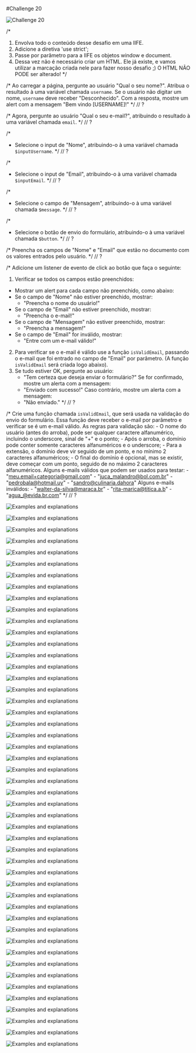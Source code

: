 #Challenge 20

![Challenge 20]()

/*
1. Envolva todo o conteúdo desse desafio em uma IIFE.
2. Adicione a diretiva 'use strict';
3. Passe por parâmetro para a IIFE os objetos window e document.
4. Dessa vez não é necessário criar um HTML. Ele já existe, e vamos utilizar
a marcação criada nele para fazer nosso desafio ;)
O HTML NÃO PODE ser alterado!
*/

/*
Ao carregar a página, pergunte ao usuário "Qual o seu nome?". Atribua o
resultado à uma variável chamada `username`. Se o usuário não digitar um
nome, `username` deve receber "Desconhecido".
Com a resposta, mostre um alert com a mensagem "Bem vindo [USERNAME]!"
*/
// ?

/*
Agora, pergunte ao usuário "Qual o seu e-mail?", atribuindo o resultado à
uma variável chamada `email`.
*/
// ?

/*
- Selecione o input de "Nome", atribuindo-o à uma variável chamada
`$inputUsername`.
*/
// ?

/*
- Selecione o input de "Email", atribuindo-o à uma variável chamada
`$inputEmail`.
*/
// ?

/*
- Selecione o campo de "Mensagem", atribuindo-o à uma variável chamada
`$message`.
*/
// ?

/*
- Selecione o botão de envio do formulário, atribuindo-o à uma variável
chamada `$button`.
*/
// ?

/*
Preencha os campos de "Nome" e "Email" que estão no documento com os valores
entrados pelo usuário.
*/
// ?

/*
Adicione um listener de evento de click ao botão que faça o seguinte:
1. Verificar se todos os campos estão preenchidos:
- Mostrar um alert para cada campo não preenchido, como abaixo:
- Se o campo de "Nome" não estiver preenchido, mostrar:
    - "Preencha o nome do usuário!"
- Se o campo de "Email" não estiver preenchido, mostrar:
    - "Preencha o e-mail!"
- Se o campo de "Mensagem" não estiver preenchido, mostrar:
    - "Preencha a mensagem!"
- Se o campo de "Email" for inválido, mostrar:
    - "Entre com um e-mail válido!"
2. Para verificar se o e-mail é válido use a função `isValidEmail`, passando
o e-mail que foi entrado no campo de "Email" por parâmetro. (A função
`isValidEmail` será criada logo abaixo).
3. Se tudo estiver OK, pergunte ao usuário:
    - "Tem certeza que deseja enviar o formulário?"
Se for confirmado, mostre um alerta com a mensagem:
    - "Enviado com sucesso!"
Caso contrário, mostre um alerta com a mensagem:
    - "Não enviado."
*/
// ?

/*
Crie uma função chamada `isValidEmail`, que será usada na validação do
envio do formulário.
Essa função deve receber o e-mail por parâmetro e verificar se é um e-mail
válido.
As regras para validação são:
    - O nome do usuário (antes do arroba), pode ser qualquer caractere
    alfanumérico, incluindo o underscore, sinal de "+" e o ponto;
    - Após o arroba, o domínio pode conter somente caracteres alfanuméricos
    e o underscore;
    - Para a extensão, o domínio deve vir seguido de um ponto, e no mínimo
    2 caracteres alfanuméricos;
    - O final do domínio é opcional, mas se existir, deve começar com um
    ponto, seguido de no máximo 2 caracteres alfanuméricos.
Alguns e-mails válidos que podem ser usados para testar:
    - "meu.email+categoria@gmail.com"
    - "juca_malandro@bol.com.br"
    - "pedrobala@hotmail.uy"
    - "sandro@culinaria.dahora"
Alguns e-mails inválidos:
    - "walter-da-silva@maraca.br"
    - "rita-marica@titica.a.b"
    - "agua_@evida.br.com"
*/
// ?

![Examples and explanations](https://github.com/Clara-Pacheco/exe-curso-js-ninja/blob/main/SECAO%2020%20-%20AULA%2020/1.png)

![Examples and explanations](https://github.com/Clara-Pacheco/exe-curso-js-ninja/blob/main/SECAO%2020%20-%20AULA%2020/2.png)

![Examples and explanations](https://github.com/Clara-Pacheco/exe-curso-js-ninja/blob/main/SECAO%2020%20-%20AULA%2020/3.png)

![Examples and explanations](https://github.com/Clara-Pacheco/exe-curso-js-ninja/blob/main/SECAO%2020%20-%20AULA%2020/4.png)

![Examples and explanations](https://github.com/Clara-Pacheco/exe-curso-js-ninja/blob/main/SECAO%2020%20-%20AULA%2020/5.png)

![Examples and explanations](https://github.com/Clara-Pacheco/exe-curso-js-ninja/blob/main/SECAO%2020%20-%20AULA%2020/6.png)

![Examples and explanations](https://github.com/Clara-Pacheco/exe-curso-js-ninja/blob/main/SECAO%2020%20-%20AULA%2020/7.png)

![Examples and explanations](https://github.com/Clara-Pacheco/exe-curso-js-ninja/blob/main/SECAO%2020%20-%20AULA%2020/8.png)

![Examples and explanations](https://github.com/Clara-Pacheco/exe-curso-js-ninja/blob/main/SECAO%2020%20-%20AULA%2020/9.png)

![Examples and explanations](https://github.com/Clara-Pacheco/exe-curso-js-ninja/blob/main/SECAO%2020%20-%20AULA%2020/10.png)

![Examples and explanations](https://github.com/Clara-Pacheco/exe-curso-js-ninja/blob/main/SECAO%2020%20-%20AULA%2020/11.png)

![Examples and explanations](https://github.com/Clara-Pacheco/exe-curso-js-ninja/blob/main/SECAO%2020%20-%20AULA%2020/12.png)

![Examples and explanations](https://github.com/Clara-Pacheco/exe-curso-js-ninja/blob/main/SECAO%2020%20-%20AULA%2020/13.png)

![Examples and explanations](https://github.com/Clara-Pacheco/exe-curso-js-ninja/blob/main/SECAO%2020%20-%20AULA%2020/14.png)

![Examples and explanations](https://github.com/Clara-Pacheco/exe-curso-js-ninja/blob/main/SECAO%2020%20-%20AULA%2020/15.png)

![Examples and explanations](https://github.com/Clara-Pacheco/exe-curso-js-ninja/blob/main/SECAO%2020%20-%20AULA%2020/16.png)

![Examples and explanations](https://github.com/Clara-Pacheco/exe-curso-js-ninja/blob/main/SECAO%2020%20-%20AULA%2020/17.png)

![Examples and explanations](https://github.com/Clara-Pacheco/exe-curso-js-ninja/blob/main/SECAO%2020%20-%20AULA%2020/18.png)

![Examples and explanations](https://github.com/Clara-Pacheco/exe-curso-js-ninja/blob/main/SECAO%2020%20-%20AULA%2020/18.1.png)

![Examples and explanations](https://github.com/Clara-Pacheco/exe-curso-js-ninja/blob/main/SECAO%2020%20-%20AULA%2020/19.png)

![Examples and explanations](https://github.com/Clara-Pacheco/exe-curso-js-ninja/blob/main/SECAO%2020%20-%20AULA%2020/20.png)

![Examples and explanations](https://github.com/Clara-Pacheco/exe-curso-js-ninja/blob/main/SECAO%2020%20-%20AULA%2020/21.png)

![Examples and explanations](https://github.com/Clara-Pacheco/exe-curso-js-ninja/blob/main/SECAO%2020%20-%20AULA%2020/21.1.png)

![Examples and explanations](https://github.com/Clara-Pacheco/exe-curso-js-ninja/blob/main/SECAO%2020%20-%20AULA%2020/22.png)

![Examples and explanations](https://github.com/Clara-Pacheco/exe-curso-js-ninja/blob/main/SECAO%2020%20-%20AULA%2020/23.png)

![Examples and explanations](https://github.com/Clara-Pacheco/exe-curso-js-ninja/blob/main/SECAO%2020%20-%20AULA%2020/24.png)

![Examples and explanations](https://github.com/Clara-Pacheco/exe-curso-js-ninja/blob/main/SECAO%2020%20-%20AULA%2020/25.png)

![Examples and explanations](https://github.com/Clara-Pacheco/exe-curso-js-ninja/blob/main/SECAO%2020%20-%20AULA%2020/26.png)

![Examples and explanations](https://github.com/Clara-Pacheco/exe-curso-js-ninja/blob/main/SECAO%2020%20-%20AULA%2020/27.png)

![Examples and explanations](https://github.com/Clara-Pacheco/exe-curso-js-ninja/blob/main/SECAO%2020%20-%20AULA%2020/28.png)

![Examples and explanations](https://github.com/Clara-Pacheco/exe-curso-js-ninja/blob/main/SECAO%2020%20-%20AULA%2020/29.png)

![Examples and explanations](https://github.com/Clara-Pacheco/exe-curso-js-ninja/blob/main/SECAO%2020%20-%20AULA%2020/30.png)

![Examples and explanations](https://github.com/Clara-Pacheco/exe-curso-js-ninja/blob/main/SECAO%2020%20-%20AULA%2020/31.png)

![Examples and explanations](https://github.com/Clara-Pacheco/exe-curso-js-ninja/blob/main/SECAO%2020%20-%20AULA%2020/32.png)

![Examples and explanations](https://github.com/Clara-Pacheco/exe-curso-js-ninja/blob/main/SECAO%2020%20-%20AULA%2020/33.png)

![Examples and explanations](https://github.com/Clara-Pacheco/exe-curso-js-ninja/blob/main/SECAO%2020%20-%20AULA%2020/34.png)

![Examples and explanations](https://github.com/Clara-Pacheco/exe-curso-js-ninja/blob/main/SECAO%2020%20-%20AULA%2020/35.png)

![Examples and explanations](https://github.com/Clara-Pacheco/exe-curso-js-ninja/blob/main/SECAO%2020%20-%20AULA%2020/36.png)

![Examples and explanations](https://github.com/Clara-Pacheco/exe-curso-js-ninja/blob/main/SECAO%2020%20-%20AULA%2020/37.png)

![Examples and explanations](https://github.com/Clara-Pacheco/exe-curso-js-ninja/blob/main/SECAO%2020%20-%20AULA%2020/38.png)

![Examples and explanations](https://github.com/Clara-Pacheco/exe-curso-js-ninja/blob/main/SECAO%2020%20-%20AULA%2020/39.png)

![Examples and explanations](https://github.com/Clara-Pacheco/exe-curso-js-ninja/blob/main/SECAO%2020%20-%20AULA%2020/40.png)

![Examples and explanations](https://github.com/Clara-Pacheco/exe-curso-js-ninja/blob/main/SECAO%2020%20-%20AULA%2020/41.png)

![Examples and explanations](https://github.com/Clara-Pacheco/exe-curso-js-ninja/blob/main/SECAO%2020%20-%20AULA%2020/42.png)

![Examples and explanations](https://github.com/Clara-Pacheco/exe-curso-js-ninja/blob/main/SECAO%2020%20-%20AULA%2020/43.png)

![Examples and explanations](https://github.com/Clara-Pacheco/exe-curso-js-ninja/blob/main/SECAO%2020%20-%20AULA%2020/44.png)

![Examples and explanations](https://github.com/Clara-Pacheco/exe-curso-js-ninja/blob/main/SECAO%2020%20-%20AULA%2020/45.png)

![Examples and explanations](https://github.com/Clara-Pacheco/exe-curso-js-ninja/blob/main/SECAO%2020%20-%20AULA%2020/46.png)